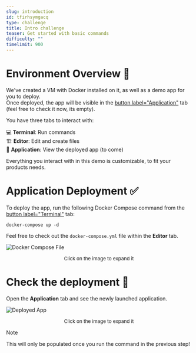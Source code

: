 ```yaml
---
slug: introduction
id: tfirhsymgacq
type: challenge
title: Intro challenge
teaser: Get started with basic commands
difficulty: ""
timelimit: 900
---
```

Environment Overview 📖
==========

We've created a VM with Docker installed on it, as well as a demo app for you to deploy. <br>
Once deployed, the app will be visible in the [button label="Application"](tab-2) tab (feel free to check it now, its empty). <br>

You have three tabs to interact with:

💻 **Terminal**: Run commands <br>
🏗️ **Editor**: Edit and create files <br>
🏢 **Application**: View the deployed app (to come)

Everything you interact with in this demo is customizable, to fit your products needs.

Application Deployment ✅
============

To deploy the app, run the following Docker Compose command from the  [button label="Terminal"](tab-0) tab:

```bash,run
docker-compose up -d
```

Feel free to check out the `docker-compose.yml` file within the **Editor** tab.

![Docker Compose File](/assets/tracks/uyybxoldm4bl/900cc5a8b07549ca0cc78c9993828d8f)

<p> <center style="font-size: 13px;">Click on the image to expand it</center> </p>

Check the deployment 👀
============

Open the **Application** tab and see the newly launched application.

![Deployed App](/assets/tracks/uyybxoldm4bl/fcb5abef041e1d12025ea4eafc2c6e3c)

<p> <center style="font-size: 13px;">Click on the image to expand it</center> </p>

> [!NOTE]
> This will only be populated once you run the command in the previous step!
